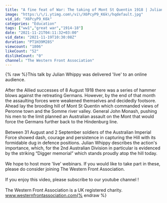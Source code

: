 ```yaml
---
title: "A fine feat of War: The taking of Mont St Quentin 1918 | Julian Whippy"
image: "https:\/\/i.ytimg.com\/vi\/X6PcyP9_K6k\/hqdefault.jpg"
vid_id: "X6PcyP9_K6k"
categories: "Education"
tags: ["ww1","great war","1914-18"]
date: "2021-11-21T04:11:32+03:00"
vid_date: "2021-11-19T10:30:08Z"
duration: "PT1H39M28S"
viewcount: "1806"
likeCount: "52"
dislikeCount: "0"
channel: "The Western Front Association"
---
```

{% raw %}This talk by Julian Whippy was delivered 'live' to an online audience.<br /><br />After the Allied successes of 8 August 1918 there was a series of hammer blows against the retreating Germans. However, by the end of that month the assaulting forces  were weakened themselves and decidedly footsore. Ahead lay the brooding hill of Mont St Quentin which commanded views of Peronne town and the Somme river valley. General John Monash, pushing his men to the limit planned an Australian assault on the Mont that would force the Germans further back to the Hindenburg line.<br /><br />Between 31 August and 2 September soldiers of the Australian Imperial Force showed dash, courage and persistence in capturing the Hill with its formidable dug in defence positions. Julian Whippy describes the action's importance, which, for the 2nd Australian Division in particular is evidenced by the striking “Digger memorial” which stands proudly atop the hill today.<br /><br />We hope to host more 'live' webinars. If you would like to take part in these, please do consider joining The Western Front Association. <br /><br />If you enjoy this video, please subscribe to our youtube channel !<br /><br />The Western Front Association is a UK registered charity. www.westernfrontassociation.com{% endraw %}

